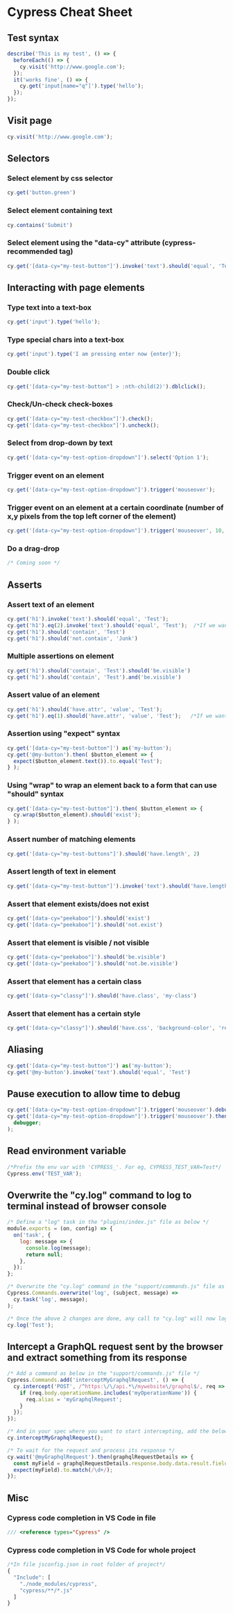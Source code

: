 # Cypress Cheat Sheet

## Test syntax

```javascript
describe('This is my test', () => {
  beforeEach(() => {
    cy.visit('http://www.google.com');
  });
  it('works fine', () => {
    cy.get('input[name="q"]').type('hello');
  });
});
```

## Visit page

```javascript
cy.visit('http://www.google.com');
```

## Selectors

### Select element by css selector

```javascript
cy.get('button.green')
```

### Select element containing text

```javascript
cy.contains('Submit')
```

### Select element using the "data-cy" attribute (cypress-recommended tag)

```javascript
cy.get('[data-cy="my-test-button"]').invoke('text').should('equal', 'Test')
```

## Interacting with page elements

### Type text into a text-box

```javascript
cy.get('input').type('hello');
```

### Type special chars into a text-box

```javascript
cy.get('input').type('I am pressing enter now {enter}');
```

### Double click

```javascript
cy.get('[data-cy="my-test-button"] > :nth-child(2)').dblclick();
```

### Check/Un-check check-boxes

```javascript
cy.get('[data-cy="my-test-checkbox"]').check();
cy.get('[data-cy="my-test-checkbox"]').uncheck();
```

### Select from drop-down by text

```javascript
cy.get('[data-cy="my-test-option-dropdown"]').select('Option 1');
```

### Trigger event on an element

```javascript
cy.get('[data-cy="my-test-option-dropdown"]').trigger('mouseover');
```

### Trigger event on an element at a certain coordinate (number of x,y pixels from the top left corner of the element)

```javascript
cy.get('[data-cy="my-test-option-dropdown"]').trigger('mouseover', 10, 20);
```

### Do a drag-drop

```javascript
/* Coming soon */
```

## Asserts

### Assert text of an element

```javascript
cy.get('h1').invoke('text').should('equal', 'Test');
cy.get('h1').eq(2).invoke('text').should('equal', 'Test');  /*If we want to use the 3rd h1 when there are more than one h1's*/
cy.get('h1').should('contain', 'Test')
cy.get('h1').should('not.contain', 'Junk')
```

### Multiple assertions on element

```javascript
cy.get('h1').should('contain', 'Test').should('be.visible')
cy.get('h1').should('contain', 'Test').and('be.visible')
```

### Assert value of an element

```javascript
cy.get('h1').should('have.attr', 'value', 'Test');
cy.get('h1').eq(1).should('have.attr', 'value', 'Test');   /*If we want to use the 2nd h1 when there are more than one h1's*/
```

### Assertion using "expect" syntax

```javascript
cy.get('[data-cy="my-test-button"]') as('my-button');
cy.get('@my-button').then( $button_element => {
  expect($button_element.text()).to.equal('Test');
} );
```

### Using "wrap" to wrap an element back to a form that can use "should" syntax

```javascript
cy.get('[data-cy="my-test-button"]').then( $button_element => {
  cy.wrap($button_element).should('exist');
} );
```

### Assert number of matching elements

```javascript
cy.get('[data-cy="my-test-buttons"]').should('have.length', 2)
```

### Assert length of text in element

```javascript
cy.get('[data-cy="my-test-button"]').invoke('text').should('have.length', 4)
```

### Assert that element exists/does not exist

```javascript
cy.get('[data-cy="peekaboo"]').should('exist')
cy.get('[data-cy="peekaboo"]').should('not.exist')
```

### Assert that element is visible / not visible

```javascript
cy.get('[data-cy="peekaboo"]').should('be.visible')
cy.get('[data-cy="peekaboo"]').should('not.be.visible')
```

### Assert that element has a certain class

```javascript
cy.get('[data-cy="classy"]').should('have.class', 'my-class')
```

### Assert that element has a certain style

```javascript
cy.get('[data-cy="classy"]').should('have.css', 'background-color', 'red')
```

## Aliasing

```javascript
cy.get('[data-cy="my-test-button"]') as('my-button');
cy.get('@my-button').invoke('text').should('equal', 'Test')
```

## Pause execution to allow time to debug

```javascript
cy.get('[data-cy="my-test-option-dropdown"]').trigger('mouseover').debug();
cy.get('[data-cy="my-test-option-dropdown"]').trigger('mouseover').then(() => {
  debugger;
);
```

## Read environment variable

```javascript
/*Prefix the env var with 'CYPRESS_'. For eg, CYPRESS_TEST_VAR=Test*/
Cypress.env('TEST_VAR');
```

## Overwrite the "cy.log" command to log to terminal instead of browser console

```javascript
/* Define a "log" task in the "plugins/index.js" file as below */
module.exports = (on, config) => {
  on('task', {
    log: message => {
      console.log(message);
      return null;
    },
  });
};

/* Overwrite the "cy.log" command in the "support/commands.js" file as below */
Cypress.Commands.overwrite('log', (subject, message) =>
  cy.task('log', message);
);

/* Once the above 2 changes are done, any call to "cy.log" will now log to terminal */
cy.log('Test');
```

## Intercept a GraphQL request sent by the browser and extract something from its response

```javascript
/* Add a command as below in the "support/commands.js" file */
Cypress.Commands.add('interceptMyGraphqlRequest', () => {
  cy.intercept('POST', /^https:\/\/api.*\/mywebsite\/graphql$/, req => {
    if (req.body.operationName.includes('myOperationName')) {
      req.alias = 'myGraphqlRequest';
    }
  });
});

/* And in your spec where you want to start intercepting, add the below line right before the step that results in the graphQL request being sent out */
cy.interceptMyGraphqlRequest();

/* To wait for the request and process its response */
cy.wait('@myGraphqlRequest').then(graphqlRequestDetails => {
  const myField = graphqlRequestDetails.response.body.data.result.fieldThatICareAbout;
  expect(myField).to.match(/\d+/);
});
```

## Misc

### Cypress code completion in VS Code in file

```javascript
/// <reference types="Cypress" />
```

### Cypress code completion in VS Code for whole project

```javascript
/*In file jsconfig.json in root folder of project*/
{
  "Include": [
    "./node_modules/cypress",
    "cypress/**/*.js"
  ]
}
```
